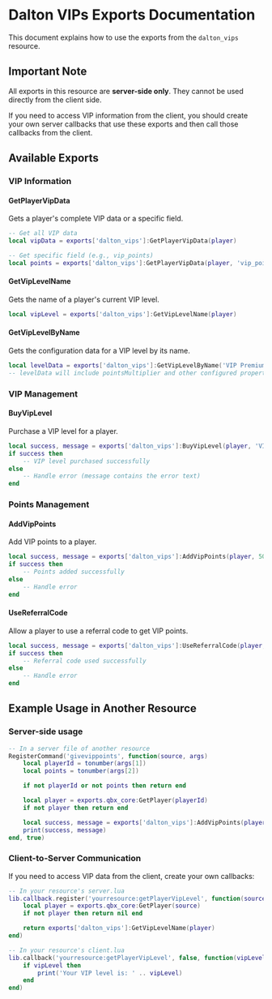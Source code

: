 # Dalton VIPs Exports Documentation

This document explains how to use the exports from the `dalton_vips` resource.

## Important Note

All exports in this resource are **server-side only**. They cannot be used directly from the client side.

If you need to access VIP information from the client, you should create your own server callbacks that use these exports and then call those callbacks from the client.

## Available Exports

### VIP Information

#### GetPlayerVipData

Gets a player's complete VIP data or a specific field.

```lua
-- Get all VIP data
local vipData = exports['dalton_vips']:GetPlayerVipData(player)

-- Get specific field (e.g., vip_points)
local points = exports['dalton_vips']:GetPlayerVipData(player, 'vip_points')
```

#### GetVipLevelName

Gets the name of a player's current VIP level.

```lua
local vipLevel = exports['dalton_vips']:GetVipLevelName(player)
```

#### GetVipLevelByName

Gets the configuration data for a VIP level by its name.

```lua
local levelData = exports['dalton_vips']:GetVipLevelByName('VIP Premium')
-- levelData will include pointsMultiplier and other configured properties
```

### VIP Management

#### BuyVipLevel

Purchase a VIP level for a player.

```lua
local success, message = exports['dalton_vips']:BuyVipLevel(player, 'VIP Premium')
if success then
    -- VIP level purchased successfully
else
    -- Handle error (message contains the error text)
end
```

### Points Management

#### AddVipPoints

Add VIP points to a player.

```lua
local success, message = exports['dalton_vips']:AddVipPoints(player, 500)
if success then
    -- Points added successfully
else
    -- Handle error
end
```

#### UseReferralCode

Allow a player to use a referral code to get VIP points.

```lua
local success, message = exports['dalton_vips']:UseReferralCode(player, 'WELCOME2023')
if success then
    -- Referral code used successfully
else
    -- Handle error
end
```

## Example Usage in Another Resource

### Server-side usage

```lua
-- In a server file of another resource
RegisterCommand('givevippoints', function(source, args)
    local playerId = tonumber(args[1])
    local points = tonumber(args[2])

    if not playerId or not points then return end

    local player = exports.qbx_core:GetPlayer(playerId)
    if not player then return end

    local success, message = exports['dalton_vips']:AddVipPoints(player, points)
    print(success, message)
end, true)
```

### Client-to-Server Communication

If you need to access VIP data from the client, create your own callbacks:

```lua
-- In your resource's server.lua
lib.callback.register('yourresource:getPlayerVipLevel', function(source)
    local player = exports.qbx_core:GetPlayer(source)
    if not player then return nil end

    return exports['dalton_vips']:GetVipLevelName(player)
end)

-- In your resource's client.lua
lib.callback('yourresource:getPlayerVipLevel', false, function(vipLevel)
    if vipLevel then
        print('Your VIP level is: ' .. vipLevel)
    end
end)
```
